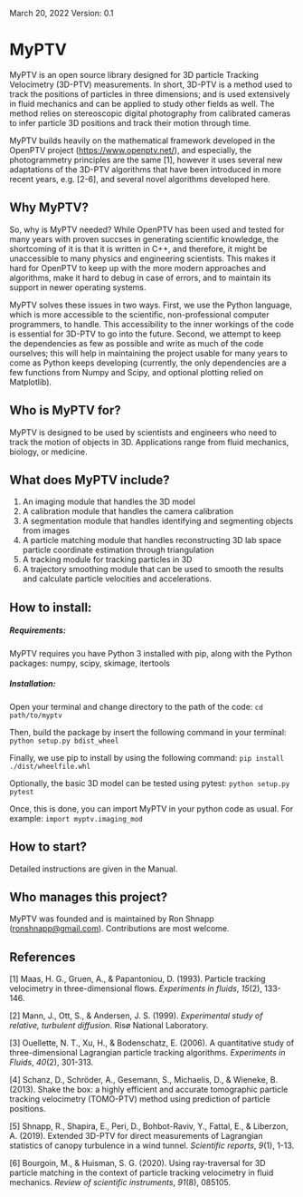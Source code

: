 March 20, 2022
Version: 0.1

# MyPTV

MyPTV is an open source library designed for 3D particle Tracking Velocimetry (3D-PTV) measurements. In short, 3D-PTV is a method used to track the positions of particles in three dimensions; and is used extensively in fluid mechanics and can be applied to study other fields as well. The method relies on stereoscopic digital photography from calibrated cameras to infer particle 3D positions and track their motion through time. 

MyPTV builds heavily on the mathematical framework developed in the OpenPTV project (https://www.openptv.net/), and especially, the photogrammetry principles are the same [1], however it uses several new adaptations of the 3D-PTV algorithms that have been introduced in more recent years, e.g. [2-6], and several novel algorithms developed here.

## Why MyPTV?

So, why is MyPTV needed? While OpenPTV has been used and tested for many years with proven succses in generating scientific knowledge, the shortcoming of it is that it is written in C++, and therefore, it might be unaccessible to many physics and engineering scientists. This makes it hard for OpenPTV to keep up with the more modern approaches and algorithms, make it hard to debug in case of errors, and to maintain its support in newer operating systems. 

MyPTV solves these issues in two ways. First, we use the Python language, which is more accessible to the scientific, non-professional computer programmers, to handle. This accessibility to the inner workings of the code is essential for 3D-PTV to go into the future. Second, we attempt to keep the dependencies as few as possible and write as much of the code ourselves; this will help in maintaining the project usable for many years to come as Python keeps developing (currently, the only dependencies are a few functions from Numpy and Scipy, and optional plotting relied on Matplotlib). 

## Who is MyPTV for?

MyPTV is designed to be used by scientists and engineers who need to track the motion of objects in 3D. Applications range from fluid mechanics, biology, or medicine.  

## What does MyPTV include?

1) An imaging module that handles the 3D model
2) A calibration module that handles the camera calibration
3) A segmentation module that handles identifying and segmenting objects from images
4) A particle matching module that handles reconstructing 3D lab space particle coordinate estimation through triangulation
5) A tracking module for tracking particles in 3D
6) A trajectory smoothing module that can be used to smooth the results and calculate particle velocities and accelerations.

## How to install:

##### Requirements:

MyPTV requires you have Python 3 installed with pip, along with the Python packages: numpy, scipy, skimage, itertools

##### Installation:

Open your terminal and change directory to the path of the code:
	`cd path/to/myptv` 

Then, build the package by insert the following command in your terminal:
	`python setup.py bdist_wheel`

Finally, we use pip to install by using the following command: 
	`pip install ./dist/wheelfile.whl`

Optionally, the basic 3D model can be tested using pytest:
	`python setup.py pytest`

Once, this is done, you can import MyPTV in your python code as usual. For example:
	`import myptv.imaging_mod`

## How to start?

Detailed instructions are given in the Manual.

## Who manages this project?

MyPTV was founded and is maintained by Ron Shnapp (ronshnapp@gmail.com). Contributions are most welcome. 

## References

[1] Maas, H. G., Gruen, A., & Papantoniou, D. (1993). Particle tracking velocimetry in three-dimensional flows. *Experiments in fluids*, *15*(2), 133-146.

[2] Mann, J., Ott, S., & Andersen, J. S. (1999). *Experimental study of relative, turbulent diffusion*. Risø National Laboratory.

[3] Ouellette, N. T., Xu, H., & Bodenschatz, E. (2006). A quantitative study of three-dimensional Lagrangian particle tracking algorithms. *Experiments in Fluids*, *40*(2), 301-313.

[4] Schanz, D., Schröder, A., Gesemann, S., Michaelis, D., & Wieneke, B. (2013). Shake the box: a highly efficient and accurate tomographic particle tracking velocimetry (TOMO-PTV) method using prediction of particle positions.

[5] Shnapp, R., Shapira, E., Peri, D., Bohbot-Raviv, Y., Fattal, E., & Liberzon, A. (2019). Extended 3D-PTV for direct measurements of Lagrangian statistics of canopy turbulence in a wind tunnel. *Scientific reports*, *9*(1), 1-13.

[6] Bourgoin, M., & Huisman, S. G. (2020). Using ray-traversal for 3D particle matching in the context of particle tracking velocimetry in fluid mechanics. *Review of scientific instruments*, *91*(8), 085105.